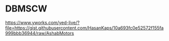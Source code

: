 # DBMSCW

https://www.yworks.com/yed-live/?file=https://gist.githubusercontent.com/HasanKaps/10a693fc0e52572f155fa999bbb36944/raw/AshabMotors
